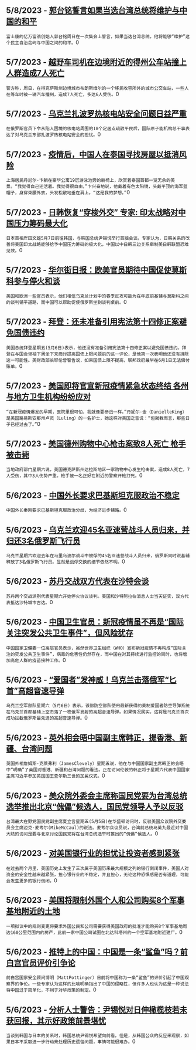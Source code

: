 
  ## 5/8/2023 - [郭台铭誓言如果当选台湾总统将维护与中国的和平](https://www.voachinese.com/a/foxconn-founder-vows-to-preserve-peace-with-china-if-elected-taiwan-president/7083044.html)
 ```富士康的亿万富翁创始人郭台铭周日在一次集会上誓言，如果当选台湾总统，他将能够“维护”这个民主自治岛屿与中国之间的和平。```0
  ## 5/7/2023 - [越野车司机在边境附近的得州公车站撞上人群造成7人死亡](https://www.voachinese.com/a/suv-driver-hits-crowd-at-texas-bus-stop-near-border-7-dead/7082678.html)
 ```警方称，周日，在得克萨斯州边境城市布朗斯维尔的一个移民收容所外的城市公交车站，一些人在等车时被一辆汽车撞到，造成7人死亡，多达6人受伤。```0
  ## 5/7/2023 - [乌克兰扎波罗热核电站安全问题日益严重  ](https://www.voachinese.com/a/safety-concerns-mount-over-zaporizhzhia-nuclear-power-plant-/7082632.html)
 ```在俄罗斯官员下令从陷入困境的核电站周围的18个定居点疏散平民后，国际原子能机构总干事表达了对乌克兰东部扎波罗热核电站安全的担忧。```0
  ## 5/7/2023 - [疫情后，中国人在泰国寻找房屋以抵消风险](https://www.voachinese.com/a/chinese-scour-thailand-for-homes-to-offset-risks-after-pandemic/7082619.html)
 ```上海居民丹尼尔·卞躺在豪华公寓19层游泳池旁的躺椅上，欣赏着泰国首都一览无余的美景。“我觉得自己还活着。我觉得很自由，”卞兴奋地说，他戴着有色太阳镜，头戴平顶的海军蓝帽子，身穿束腰外衣，头发松散地垂在肩上。“这是我的梦想。”```0
  ## 5/7/2023 - [日韩恢复“穿梭外交” 专家: 印太战略对中国压力筹码最大化](https://www.voachinese.com/a/mending-ties-to-counterbalance-regional-threats-japan-korea-to-reboot-shuttle-diplomacy/7082477.html)
 ```日本首相岸田文雄5月7日前往韩国，与韩国总统尹锡悦举行首脑会谈。专家认为，日韩关系的改善将美国印太战略能够给予中国压力筹码的极大化，中国以中日韩三边关系牵制美日韩联盟恐难见效。```0
  ## 5/7/2023 - [华尔街日报：欧美官员期待中国促使莫斯科参与停火和谈](https://www.voachinese.com/a/us-and-allies-look-at-potential-china-role-in-ending-ukraine-war-20230507/7082453.html)
 ```美国和欧洲一些官员表示，他们相信乌克兰计划中的春季反攻可能为在年底前基辅与莫斯科之间的谈判铺平道路，而中国可以帮助促使俄罗斯坐到谈判桌前。```0
  ## 5/7/2023 - [拜登：还未准备引用宪法第十四修正案避免国债违约](https://www.voachinese.com/a/biden-says-not-yet-ready-to-invoke-14th-amendment--20230507/7082321.html)
 ```美国总统拜登星期五(5月6日)表示，他还没有准备引用宪法第十四修正案以避免国债违约。拜登在与国会领袖下周坐下来商讨提高国债上限问题前的这一评论，是他第一次表明他还没有排除这一可能性。美财政部长耶伦曾警告说，如果国债上限不提高，联邦政府最早在6月1日无法偿付账单。```0
  ## 5/7/2023 - [美国即将官宣新冠疫情紧急状态终结 各州与地方卫生机构纷纷应对](https://www.voachinese.com/a/us-covid-emergency-20230507/7082254.html)
 ```“在新冠疫情爆发的早期，医院里很可怕，我就像要参战一样。”丹妮尔·金（DanielleKing）是美国路易斯安那州卢灵（Luling）的一名护士，她这样对美国之音说：“但就我而言，那些日子已经过去了。”```0
  ## 5/7/2023 - [美国德州购物中心枪击案致8人死亡 枪手被击毙](https://www.voachinese.com/a/texas-shooting-20230506/7082222.html)
 ```当地政府部门星期六说，美国德克萨斯州达拉斯地区一家购物中心发生枪击案，造成8人死亡，7人受伤，其中3人伤势严重。枪手被一名正好在附近的警察开枪打死。```0
  ## 5/6/2023 - [中国外长要求巴基斯坦克服政治不稳定](https://www.voachinese.com/a/china-ask-pakistan-to-overcome-instability-20230506/7081894.html)
 ```中国外长秦刚要求巴基斯坦克服政治分歧，为经济进步铺路。```0
  ## 5/6/2023 - [乌克兰欢迎45名亚速营战斗人员归来，并归还3名俄罗斯飞行员](https://www.voachinese.com/a/ukraine-russia-exchange-pows-20230506/7081868.html)
 ```乌克兰星期六欢迎去年在马里乌波尔战斗中被俘的45名亚速营战斗人员归来，俄罗斯同时说基辅释放了3名俄罗斯飞行员。显然是战俘交换的细节依然不明。```0
  ## 5/6/2023 - [苏丹交战双方代表在沙特会谈](https://www.voachinese.com/a/sudan-peace-talks-in-saudi-20230506/7081845.html)
 ```苏丹两个交战派别代表星期六开始停火协议谈判。美国和沙特阿拉伯消息人士当天证实，双方代表抵达沙特城市吉达。```0
  ## 5/6/2023 - [中国卫生官员：新冠疫情虽不再是“国际关注突发公共卫生事件”，但风险犹存](https://www.voachinese.com/a/covid-global-emergency-over-but-risks-remain-says-china-health-official-20230506/7081690.html)
 ```中国国家卫健委一位高层官员表示，虽然世界卫生组织（WHO）宣布新冠疫情不再构成“国际关注的突发公共卫生事件”，病毒的危害性仍然存在，而中国在对其持续进行监控的同时，也将增加高危人群的疫苗接种工作。```0
  ## 5/6/2023 - [“爱国者”发神威！乌克兰击落俄军“匕首”高超音速导弹](https://www.voachinese.com/a/ukraine-downs-russian-hypersonic-missile-with-us-patriot-defense-systems-20230506/7081664.html)
 ```乌克兰空军部队星期六（5月6日）表示，该部防空部队使用最新获得的美制爱国者防空导弹系统在乌克兰首都基辅上空击落了一枚俄军发射的高超音速导弹。如果情况属实，这将是乌克兰首次成功拦截俄罗斯最先进的高超音速导弹。```0
  ## 5/6/2023 - [英外相会晤中国副主席韩正，提香港、新疆、台湾问题](https://www.voachinese.com/a/uk-china-han-zheng-20230505/7081439.html)
 ```英国外相詹姆斯·克莱弗利（JamesClevely）星期五说，他在与中国国家副主席韩正的会晤中“明确”了英国对香港、新疆和台湾问题的看法。正在访问伦敦的韩正将于星期六代表中国国家主席习近平参加英国国王查尔斯三世的加冕仪式。```0
  ## 5/6/2023 - [美众院外委会主席称国民党要为台湾总统选举推出北京“傀儡”候选人，国民党领导人予以反驳](https://www.voachinese.com/a/taiwan-opposition-party-refutes-rep-mccaul-calling-its-presidential-candidate-beijings-puppet-20230505/7081387.html)
 ```台湾最大在野党国民党副主席夏立言星期五(5月5日)在华盛顿访问时，反驳美国众议院外交委员会主席迈克·麦考尔(MikeMcCaul)的说法。麦考尔众议员说，台湾前总统马英九最近对中国大陆的访问是要与北京讨论国民党将在台湾总统选举时推出的“傀儡”候选人。```0
  ## 5/6/2023 - [对美国银行业的担忧让投资者感到紧张](https://www.voachinese.com/a/worries-about-us-banks-have-investors-nervous-20230505/7081382.html)
 ```在过去两个月里，美国历史上发生了三次属于美国历来最大规模之列的银行倒闭事件，美国人对资金的安全性越来越紧张，担心银行业的不稳定，并且担心，无论这种恐惧感是否有道理，可能会发生更多的银行倒闭。```0
  ## 5/6/2023 - [美国将限制外国个人和公司购买8个军事基地附近的土地](https://www.voachinese.com/a/us-to-control-land-sales-to-foreigners-near-8-military-bases-20230505/7081373.html)
 ```一项拟议中的规则变更将要求外国公民和公司需要获得美国政府的批准才能购买8个军事基地周边160公里范围内的房产，此前一家中国公司试图在北达科塔州的一个空军基地附近建厂。```0
  ## 5/6/2023 - [推特上的中国：中国是一条“鲨鱼”吗？前白宫官员评价引争论](https://www.voachinese.com/a/china-on-twitter-pottinger-20230505/7081088.html)
 ```前白宫国家安全顾问博明（MattPottinger）日前将中国称为一条“鲨鱼”的评价引起了中国观察界的争论。一些专家认为这样的比喻明确指出了中国的侵略性，但许多人也认为这是一种说法将中国过于简单化，不利于对华政策的制定。```0
  ## 5/6/2023 - [分析人士警告：尹锡悦对日伸橄榄枝若未获回报，其示好政策前景堪忧](https://www.voachinese.com/a/yoon-s-japan-outreach-faces-bleak-future-without-japan-reciprocation-warn-analysts-20230505/7081091.html)
 ```当谈到韩国与日本的关系时，韩国总统尹锡悦希望向前看。但是，从韩国公众的反应来观察，如果日本不采取进一步行动来处理历史遗留问题，事情可能很难办。```0